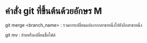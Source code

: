 # คำสั่ง git ที่ขึ้นต้นด้วยอักษร M
git merge <branch_name> : รวมการเปลี่ยนแปลงจากสาขาหนึ่งไปยังอีกสาขาหนึ่ง

git mv : ย้ายหรือเปลี่ยนชื่อไฟล์
